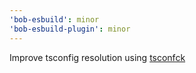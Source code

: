 ```yaml
---
'bob-esbuild': minor
'bob-esbuild-plugin': minor
---
```


Improve tsconfig resolution using [tsconfck](https://github.com/dominikg/tsconfck)
